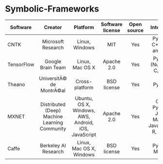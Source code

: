 # Symbolic-Frameworks

| Software | Creator | Platform | Software license | Open source | Interface | CUDA support | Recurrent Nets | Convolutional Nets | RBMs |
|----------|:-------:|:---------:|:----------------:|:-----------:|:---------:|:-----------:|:---------------:|:-----------------:|-----:|
| CNTK | Microsoft Research | Linux, Windows | MIT | Yes|Python, C++, C# and CLI | Yes | Yes |Yes |  No |
| TensorFlow | Google Brain Team | Linux, Mac OS X| Apache 2.0 | Yes | Python (Numpy), C/C++ | Yes | Yes | Yes | Yes|
| Theano | UniversitÃ© de MontrÃ©al | Cross-platform | BSD license | Yes | Python | Yes | Yes |Yes | Yes |
| MXNET | Distributed (Deep) Machine Learning Community | Ubuntu, OS X, Windows, AWS, Android, iOS, JavaScript | Apache 2.0 | Yes | C++, Python, Julia, Matlab, JavaScript, R, Scala | Yes | Yes | Yes | Yes |
| Caffe | Berkeley AI Research | Linux, Mac OS X, Windows | BSD license | Yes | Python, Matlab | Yes | Yes | Yes | Yes |
